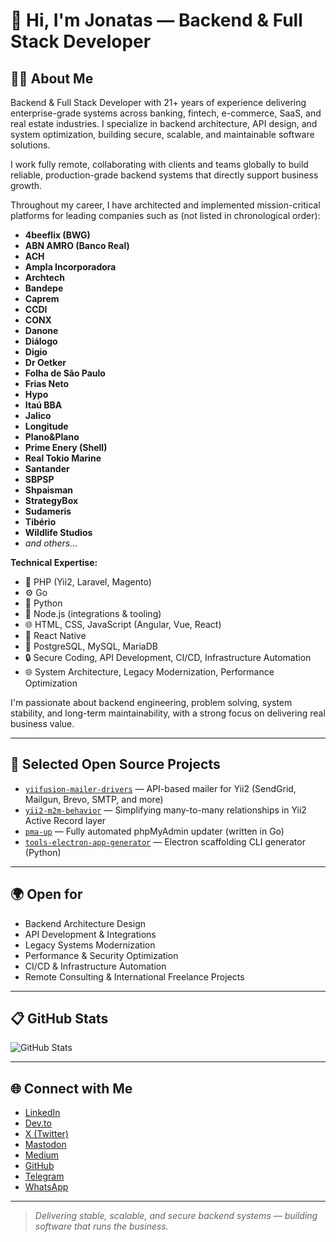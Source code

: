# 👋 Hi, I'm Jonatas — Backend & Full Stack Developer

## 🧑‍💻 About Me

Backend & Full Stack Developer with 21+ years of experience delivering enterprise-grade systems across banking, fintech, e-commerce, SaaS, and real estate industries. I specialize in backend architecture, API design, and system optimization, building secure, scalable, and maintainable software solutions.

I work fully remote, collaborating with clients and teams globally to build reliable, production-grade backend systems that directly support business growth.

Throughout my career, I have architected and implemented mission-critical platforms for leading companies such as (not listed in chronological order):

* **4beeflix (BWG)**
* **ABN AMRO (Banco Real)**
* **ACH**
* **Ampla Incorporadora**
* **Archtech**
* **Bandepe**
* **Caprem**
* **CCDI**
* **CONX**
* **Danone**
* **Diálogo**
* **Digio**
* **Dr Oetker**
* **Folha de São Paulo**
* **Frias Neto**
* **Hypo**
* **Itaú BBA**
* **Jalico**
* **Longitude**
* **Plano\&Plano**
* **Prime Enery (Shell)**
* **Real Tokio Marine**
* **Santander**
* **SBPSP**
* **Shpaisman**
* **StrategyBox**
* **Sudameris**
* **Tibério**
* **Wildlife Studios**
* *and others...*

**Technical Expertise:**

* 🤩 PHP (Yii2, Laravel, Magento)
* ⚙️ Go
* 🐍 Python
* 🤠 Node.js (integrations & tooling)
* 🌐 HTML, CSS, JavaScript (Angular, Vue, React)
* 📱 React Native
* 🐘 PostgreSQL, MySQL, MariaDB
* 🔒 Secure Coding, API Development, CI/CD, Infrastructure Automation
* 🌐 System Architecture, Legacy Modernization, Performance Optimization

I'm passionate about backend engineering, problem solving, system stability, and long-term maintainability, with a strong focus on delivering real business value.

---

## 🚀 Selected Open Source Projects

* [`yiifusion-mailer-drivers`](https://github.com/jsas4coding/yiifusion-mailer-drivers) — API-based mailer for Yii2 (SendGrid, Mailgun, Brevo, SMTP, and more)
* [`yii2-m2m-behavior`](https://github.com/jsas4coding/yii2-m2m-behavior) — Simplifying many-to-many relationships in Yii2 Active Record layer
* [`pma-up`](https://github.com/jsas4coding/pma-up) — Fully automated phpMyAdmin updater (written in Go)
* [`tools-electron-app-generator`](https://github.com/jsas4coding/tools-electron-app-generator) — Electron scaffolding CLI generator (Python)

---

## 🌍 Open for

* Backend Architecture Design
* API Development & Integrations
* Legacy Systems Modernization
* Performance & Security Optimization
* CI/CD & Infrastructure Automation
* Remote Consulting & International Freelance Projects

---

## 📋 GitHub Stats

![GitHub Stats](https://github-readme-stats.vercel.app/api?username=jsas4coding\&show_icons=true\&hide_title=true\&hide=issues\&count_private=true\&theme=default)

---

## 🌐 Connect with Me

* [LinkedIn](https://www.linkedin.com/in/jsas4coding)
* [Dev.to](https://dev.to/jonatas_sas)
* [X (Twitter)](https://x.com/SasJonatas)
* [Mastodon](https://mastodon.social/deck/@jsas)
* [Medium](https://medium.com/@jonatassas)
* [GitHub](https://github.com/jsas4coding)
* [Telegram](https://t.me/jsasdev)
* [WhatsApp](https://wa.me/5511930601950)

---

> *Delivering stable, scalable, and secure backend systems — building software that runs the business.*
